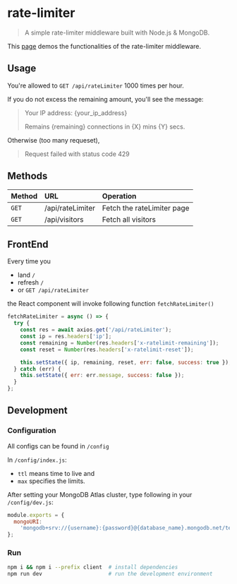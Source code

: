 # rate-limiter

> A simple rate-limiter middleware built with Node.js & MongoDB.

This [page](https://react-rate-limiter.herokuapp.com/) demos the functionalities of the rate-limiter middleware.

## Usage

You're allowed to `GET /api/rateLimiter` 1000 times per hour.

If you do not excess the remaining amount, you'll see the message:

> Your IP address: {your_ip_address}
>
> Remains {remaining} connections in {X} mins {Y} secs.

Otherwise (too many requeset),

> Request failed with status code 429

## Methods

| Method | URL              | Operation                  |
| :----- | :--------------- | :------------------------- |
| `GET`  | /api/rateLimiter | Fetch the rateLimiter page |
| `GET`  | /api/visitors    | Fetch all visitors         |

## FrontEnd

Every time you

- land `/`
- refresh `/`
- or `GET /api/rateLimiter`

the React component will invoke following function `fetchRateLimiter()`

```js
fetchRateLimiter = async () => {
  try {
    const res = await axios.get('/api/rateLimiter');
    const ip = res.headers['ip'];
    const remaining = Number(res.headers['x-ratelimit-remaining']);
    const reset = Number(res.headers['x-ratelimit-reset']);

    this.setState({ ip, remaining, reset, err: false, success: true });
  } catch (err) {
    this.setState({ err: err.message, success: false });
  }
};
```

## Development

### Configuration

All configs can be found in `/config`

In `/config/index.js`:

- `ttl` means time to live and
- `max` specifies the limits.

After setting your MongoDB Atlas cluster, type following in your `/config/dev.js`:

```js
module.exports = {
  mongoURI:
    'mongodb+srv://{username}:{password}@{database_name}.mongodb.net/test?retryWrites=true'
};
```

### Run

```bash
npm i && npm i --prefix client  # install dependencies
npm run dev                     # run the development environment
```
